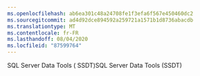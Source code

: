 ```yaml
---
ms.openlocfilehash: ab6ea301c48a24708fe1f3efa6f567e450460dc2
ms.sourcegitcommit: ad4d92dce894592a259721a1571b1d8736abacdb
ms.translationtype: MT
ms.contentlocale: fr-FR
ms.lasthandoff: 08/04/2020
ms.locfileid: "87599764"
---
```

<span data-ttu-id="f387d-101">SQL Server Data Tools \( SSDT\)</span><span class="sxs-lookup"><span data-stu-id="f387d-101">SQL Server Data Tools \(SSDT\)</span></span>
